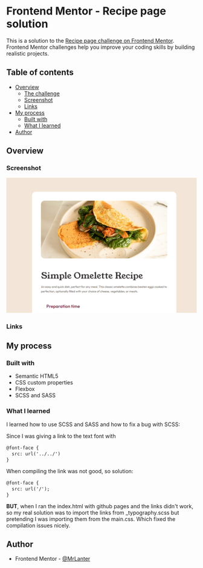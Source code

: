 # Frontend Mentor - Recipe page solution

This is a solution to the [Recipe page challenge on Frontend Mentor](https://www.frontendmentor.io/challenges/recipe-page-KiTsR8QQKm). Frontend Mentor challenges help you improve your coding skills by building realistic projects. 

## Table of contents

- [Overview](#overview)
  - [The challenge](#the-challenge)
  - [Screenshot](#screenshot)
  - [Links](#links)
- [My process](#my-process)
  - [Built with](#built-with)
  - [What I learned](#what-i-learned)
- [Author](#author)

## Overview

### Screenshot

![](./final-view.png)

### Links

<!-- - Solution URL: [Add solution URL here](https://your-solution-url.com)
- Live Site URL: [Add live site URL here](https://your-live-site-url.com) -->

## My process

### Built with

- Semantic HTML5 
- CSS custom properties
- Flexbox
- SCSS and SASS

### What I learned

I learned how to use SCSS and SASS and how to fix a bug with SCSS:

Since I was giving a link to the text font with
```
@font-face {
  src: url('../../')
}
```

When compiling the link was not good, so solution:
```
@font-face {
  src: url('/');
}
```

**BUT**, when I ran the index.html with github pages and the links didn't work, so my real solution was to import the links from _typography.scss but pretending I was importing them from the main.css. Which fixed the compilation issues nicely.

## Author

- Frontend Mentor - [@MrLanter](https://www.frontendmentor.io/profile/MrLanter)
